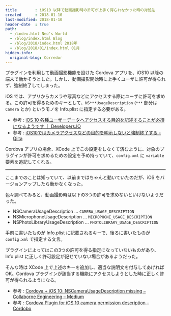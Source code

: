 ```yaml
---
title        : iOS10 以降で動画撮影時の許可が上手く得られなかった時の対処法
created      : 2018-01-10
last-modified: 2018-01-10
header-date  : true
path:
  - /index.html Neo's World
  - /blog/index.html Blog
  - /blog/2018/index.html 2018年
  - /blog/2018/01/index.html 01月
hidden-info:
  original-blog: Corredor
---
```


プラグインを利用して動画撮影機能を設けた Cordova アプリを、iOS10 以降の端末で動かそうとした。しかし、動画撮影開始時に上手くユーザに許可が得られず、強制終了してしまった。

iOS では、アプリからカメラや写真などにアクセスする際にユーザに許可を求める。この許可を得るためのキーとして、`NS***UsageDescription` (`***` 部分は `Camera` とか) というモノを Info.plist に指定する必要がある。

- 参考 : [iOS 10 各種ユーザーデータへアクセスする目的を記述することが必須になるようです ｜ Developers.IO](https://dev.classmethod.jp/smartphone/iphone/ios10-privacy-data-purpose-description/)
- 参考 : [iOS10ではカメラアクセスなどの目的を明示しないと強制終了する - Qiita](https://qiita.com/Takumi_Mori/items/f53c6eec1676d3df59dc)

Cordova アプリの場合、XCode 上でこの設定をしなくて済むように、対象のプラグインが許可を求めるための設定を予め持っていて、`config.xml` に `variable` 要素を追記してくれる。

---

ここまでのことは知っていて、以前まではちゃんと動いていたのだが、iOS をバージョンアップしたら動かなくなった。

色々調べてみると、動画撮影時は以下の3つの許可を求めないといけないようだった。

- NSCameraUsageDescription … `CAMERA_USAGE_DESCRIPTION`
- NSMicrophoneUsageDescription … `MICROPHONE_USAGE_DESCRIPTION`
- NSPhotoLibraryUsageDescription … `PHOTOLIBRARY_USAGE_DESCRIPTION`

手前に書いたものが Info.plist に記載されるキーで、後ろに書いたものが `config.xml` で指定する文言。

プラグインによってはこの3つの許可を得る指定になっていないものがあり、Info.plist に正しく許可設定が記せていない場合があるようだった。

そんな時は XCode 上で上述のキーを追加し、適当な説明文を付与してあげれば OK。Cordova プラグインが該当する機能にアクセスしようとした時に正しく許可が得られるようになる。

- 参考 : [Cordova + iOS 10: NSCameraUsageDescription missing – Collaborne Engineering – Medium](https://medium.com/collaborne-engineering/cordova-ios-10-nscamerausagedescription-missing-fbcbe5e41565)
- 参考 : [Cordova Plugin for iOS 10 camera permission description – Cordobo](http://cordobo.com/2269-cordova-plugin-for-nscamerausagedescription-in-ios-10/)
